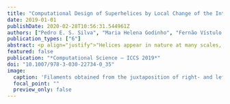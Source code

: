 ```yaml
---
title: "Computational Design of Superhelices by Local Change of the Intrinsic Curvature"
date: 2019-01-01
publishDate: 2020-02-28T10:56:31.544961Z
authors: ["Pedro E. S. Silva", "Maria Helena Godinho", "Fernão Vístulo de Abreu"]
publication_types: ["6"]
abstract: <p align="justify">"Helices appear in nature at many scales, ranging from molecules to tendrils in plants. Organisms take advantage of the helical shape to fold, propel and assemble. For this reason, several applications in micro and nanorobotics, drug delivery and soft-electronics have been suggested. On the other hand, biomolecules can form complex tertiary structures made with helices to accomplish many different functions. A particular well-known case takes place during cell division when DNA, a double helix, is packaged into a super-helix—i.e., a helix made of helices—to prevent DNA entanglement. DNA super-helix formation requires auxiliary histone molecules, around which DNA is wrapped, in a “beads on a string” structure. The idea of creating superstructures from simple elastic filaments served as the inspiration to this work. Here we report a method to produce filaments with complex shapes by periodically creating strains along the ribbons. Filaments can gain helical shapes, and their helicity is ruled by the asymmetric contraction along the main axis. If the direction of the intrinsic curvature is locally changed, then a tertiary structure can result, similar to the DNA wrapped structure. In this process, auxiliary structures are not required and therefore new methodologies to shape filaments, of interest to nanotechnology and biomolecular science, are proposed."</p>
featured: false
publication: "*Computational Science – ICCS 2019*"
doi: "10.1007/978-3-030-22734-0_35"
image:
  caption: 'Filaments obtained from the juxtaposition of right- and left-handed helix segments.'
  focal_point: ""
  preview_only: false
---
```

